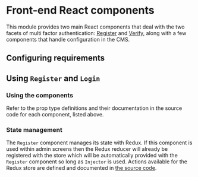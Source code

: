 # Front-end React components

This module provides two main React components that deal with the two facets of multi factor authentication: 
[Register](../../client/src/components/Register.js) and [Verify](../../client/src/components/Verify.js), along with a 
few components that handle configuration in the CMS.

## Configuring requirements

<!-- TODO: Information about Requirements and Injector -->

## Using `Register` and `Login`

### Using the components

Refer to the prop type definitions and their documentation in the source code for each component, listed above.

### State management

The `Register` component manages its state with Redux. If this component is used within admin screens then the Redux 
reducer will already be registered with the store which will be automatically provided with the `Register` component so 
long as `Injector` is used. Actions available for the Redux store are defined and documented in 
[the source code](../../client/src/state/mfaRegister/actions.js).

<!-- TODO: Documentation for consuming Injector outside of admin context? -->
